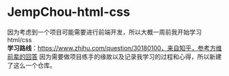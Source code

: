 # JempChou-html-css
因为考虑到一个项目可能需要进行前端开发，所以大概一周前我开始学习html/css  
**学习路线**：https://www.zhihu.com/question/30180100，来自知乎，参考方维前辈的回答
因为需要做项目练手的缘故以及记录我学习的过程和心得，所以新建了这么一个仓库。

